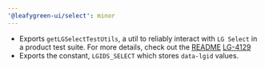 ```yaml
---
'@leafygreen-ui/select': minor
---
```


- Exports `getLGSelectTestUtils`, a util to reliably interact with `LG Select` in a product test suite. For more details, check out the [README](https://github.com/mongodb/leafygreen-ui/tree/main/packages/select#test-harnesses) [LG-4129](https://jira.mongodb.org/browse/LG-4129)
- Exports the constant, `LGIDS_SELECT` which stores `data-lgid` values.